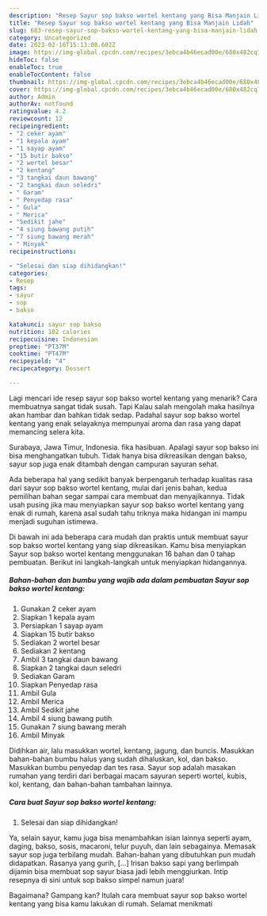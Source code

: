```yaml
---
description: "Resep Sayur sop bakso wortel kentang yang Bisa Manjain Lidah"
title: "Resep Sayur sop bakso wortel kentang yang Bisa Manjain Lidah"
slug: 683-resep-sayur-sop-bakso-wortel-kentang-yang-bisa-manjain-lidah
category: Uncategorized
date: 2023-02-16T15:13:08.602Z
image: https://img-global.cpcdn.com/recipes/3ebca4b46ecad00e/680x482cq70/sayur-sop-bakso-wortel-kentang-foto-resep-utama.jpg
hideToc: false
enableToc: true
enableTocContent: false
thumbnail: https://img-global.cpcdn.com/recipes/3ebca4b46ecad00e/680x482cq70/sayur-sop-bakso-wortel-kentang-foto-resep-utama.jpg
cover: https://img-global.cpcdn.com/recipes/3ebca4b46ecad00e/680x482cq70/sayur-sop-bakso-wortel-kentang-foto-resep-utama.jpg
author: Admin
authorAv: notfound
ratingvalue: 4.2
reviewcount: 12
recipeingredient:
- "2 ceker ayam"
- "1 kepala ayam"
- "1 sayap ayam"
- "15 butir bakso"
- "2 wortel besar"
- "2 kentang"
- "3 tangkai daun bawang"
- "2 tangkai daun seledri"
- " Garam"
- " Penyedap rasa"
- " Gula"
- " Merica"
- "Sedikit jahe"
- "4 siung bawang putih"
- "7 siung bawang merah"
- " Minyak"
recipeinstructions:

- "Selesai dan siap dihidangkan!"
categories:
- Resep
tags:
- sayur
- sop
- bakso

katakunci: sayur sop bakso 
nutrition: 102 calories
recipecuisine: Indonesian
preptime: "PT37M"
cooktime: "PT47M"
recipeyield: "4"
recipecategory: Dessert

---
```



Lagi mencari ide resep sayur sop bakso wortel kentang yang menarik? Cara membuatnya sangat tidak susah. Tapi Kalau salah mengolah maka hasilnya akan hambar dan bahkan tidak sedap. Padahal sayur sop bakso wortel kentang yang enak selayaknya mempunyai aroma dan rasa yang dapat memancing selera kita.


Surabaya, Jawa Timur, Indonesia. fika hasibuan. Apalagi sayur sop bakso ini bisa menghangatkan tubuh. Tidak hanya bisa dikreasikan dengan bakso, sayur sop juga enak ditambah dengan campuran sayuran sehat.

Ada beberapa hal yang sedikit banyak berpengaruh terhadap kualitas rasa dari sayur sop bakso wortel kentang, mulai dari jenis bahan, kedua pemilihan bahan segar sampai cara membuat dan menyajikannya. Tidak usah pusing jika mau menyiapkan sayur sop bakso wortel kentang yang enak di rumah, karena asal sudah tahu triknya maka hidangan ini mampu menjadi suguhan istimewa.


Di bawah ini ada beberapa cara mudah dan praktis untuk membuat sayur sop bakso wortel kentang yang siap dikreasikan. Kamu bisa menyiapkan Sayur sop bakso wortel kentang menggunakan 16 bahan dan 0 tahap pembuatan. Berikut ini langkah-langkah untuk menyiapkan hidangannya.

<!--inarticleads1-->

##### Bahan-bahan dan bumbu yang wajib ada dalam pembuatan Sayur sop bakso wortel kentang:

1. Gunakan 2 ceker ayam
1. Siapkan 1 kepala ayam
1. Persiapkan 1 sayap ayam
1. Siapkan 15 butir bakso
1. Sediakan 2 wortel besar
1. Sediakan 2 kentang
1. Ambil 3 tangkai daun bawang
1. Siapkan 2 tangkai daun seledri
1. Sediakan  Garam
1. Siapkan  Penyedap rasa
1. Ambil  Gula
1. Ambil  Merica
1. Ambil Sedikit jahe
1. Ambil 4 siung bawang putih
1. Gunakan 7 siung bawang merah
1. Ambil  Minyak


Didihkan air, lalu masukkan wortel, kentang, jagung, dan buncis. Masukkan bahan-bahan bumbu halus yang sudah dihaluskan, kol, dan bakso. Masukkan bumbu penyedap dan tes rasa. Sayur sop adalah masakan rumahan yang terdiri dari berbagai macam sayuran seperti wortel, kubis, kol, kentang, dan bahan-bahan tambahan lainnya. 

<!--inarticleads2-->

##### Cara buat Sayur sop bakso wortel kentang:


1. Selesai dan siap dihidangkan!

Ya, selain sayur, kamu juga bisa menambahkan isian lainnya seperti ayam, daging, bakso, sosis, macaroni, telur puyuh, dan lain sebagainya. Memasak sayur sop juga terbilang mudah. Bahan-bahan yang dibutuhkan pun mudah didapatkan. Rasanya yang gurih, […] Irisan bakso sapi yang berlimpah dijamin bisa membuat sop sayur biasa jadi lebih menggiurkan. Intip resepnya di sini untuk sop bakso simpel namun juara! 

Bagaimana? Gampang kan? Itulah cara membuat sayur sop bakso wortel kentang yang bisa kamu lakukan di rumah. Selamat menikmati
